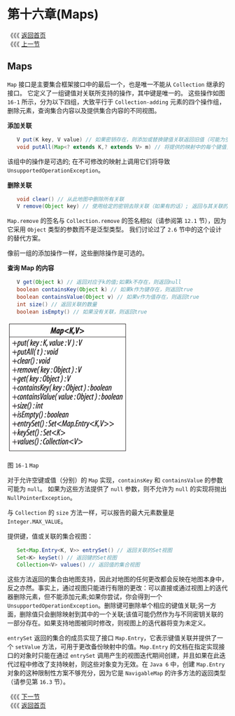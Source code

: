 # 第十六章\(Maps\)

《《《 [返回首页](../../)   
 《《《 [上一节](../di-shi-wu-zhang-lists/15.3-bi-jiao-list-shi-xian.md)

## Maps

`Map` 接口是主要集合框架接口中的最后一个，也是唯一不能从 `Collection` 继承的接口。 它定义了一组键值对关联所支持的操作，其中键是唯一的。 这些操作如图 `16-1` 所示，分为以下四组，大致平行于 `Collection-adding` 元素的四个操作组，删除元素，查询集合内容以及提供集合内容的不同视图。

**添加关联**

```java
   V put(K key, V value) // 如果密钥存在，则添加或替换键值关联返回旧值（可能为空）; 否则返回null
   void putAll(Map<? extends K,? extends V> m) // 将提供的映射中的每个键值关联添加到接收器中
```

该组中的操作是可选的; 在不可修改的映射上调用它们将导致 `UnsupportedOperationException`。

**删除关联**

```java
   void clear() // 从此地图中删除所有关联
   V remove(Object key) // 使用给定的密钥去除关联（如果有的话）; 返回与其关联的值，或返回null
```

`Map.remove` 的签名与 `Collection.remove` 的签名相似（请参阅第 `12.1` 节），因为它采用 `Object` 类型的参数而不是泛型类型。 我们讨论过了 `2.6` 节中的这个设计的替代方案。

像前一组的添加操作一样，这些删除操作是可选的。

**查询 Map 的内容**

```java
   V get(Object k) // 返回对应于k的值;如果k不存在，则返回null
   boolean containsKey(Object k) // 如果k作为键存在，则返回true
   boolean containsValue(Object v) // 如果v作为值存在，则返回true
   int size() // 返回关联的数量
   boolean isEmpty() // 如果没有关联，则返回true
```

![](../../.gitbook/assets/16_1.png)

图 `16-1` `Map`

对于允许空键或值（分别）的 `Map` 实现，`containsKey` 和 `containsValue` 的参数可能为 `null`。 如果为这些方法提供了 `null` 参数，则不允许为 `null` 的实现将抛出 `NullPointerException`。

与 `Collection` 的 `size` 方法一样，可以报告的最大元素数量是 `Integer.MAX_VALUE`。

提供键，值或关联的集合视图：

```java
   Set<Map.Entry<K, V>> entrySet() // 返回关联的Set视图
   Set<K> keySet() // 返回键的Set视图
   Collection<V> values() // 返回值的集合视图
```

这些方法返回的集合由地图支持，因此对地图的任何更改都会反映在地图本身中，反之亦然。事实上，通过视图只能进行有限的更改：可以直接或通过视图上的迭代器删除元素，但不能添加元素;如果你尝试，你会得到一个 `UnsupportedOperationException`。删除键可删除单个相应的键值关联;另一方面，删除值只会删除映射到其中的一个关联;该值可能仍然作为与不同密钥关联的一部分存在。如果支持地图被同时修改，则视图上的迭代器将变为未定义。

`entrySet` 返回的集合的成员实现了接口 `Map.Entry`，它表示键值关联并提供了一个 `setValue` 方法，可用于更改备份映射中的值。`Map.Entry` 的文档在指定实现接口的对象时只能在通过 `entrySet` 调用产生的视图迭代期间创建，并且如果在此迭代过程中修改了支持映射，则这些对象变为无效。在 `Java 6` 中，创建 `Map.Entry` 对象的这种限制性方案不够充分，因为它是 `NavigableMap` 的许多方法的返回类型（请参见第 `16.3` 节）。

《《《 [下一节](16.1-shi-yong-map-de-fang-fa.md)   
 《《《 [返回首页](../../)

